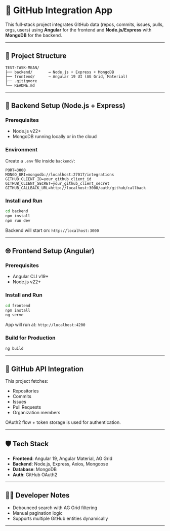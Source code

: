 # 🧩 GitHub Integration App

This full-stack project integrates GitHub data (repos, commits, issues, pulls, orgs, users) using **Angular** for the frontend and **Node.js/Express** with **MongoDB** for the backend.

---

## 📁 Project Structure

```
TEST-TASK-MEAN/
├── backend/       → Node.js + Express + MongoDB
├── frontend/      → Angular 19 UI (AG Grid, Material)
├── .gitignore
└── README.md
```

---

## 🚀 Backend Setup (Node.js + Express)

### Prerequisites
- Node.js v22+
- MongoDB running locally or in the cloud

### Environment
Create a `.env` file inside `backend/`:

```env
PORT=3000
MONGO_URI=mongodb://localhost:27017/integrations
GITHUB_CLIENT_ID=your_github_client_id
GITHUB_CLIENT_SECRET=your_github_client_secret
GITHUB_CALLBACK_URL=http://localhost:3000/auth/github/callback

```

### Install and Run

```bash
cd backend
npm install
npm run dev
```

Backend will start on: `http://localhost:3000`

---

## 🌐 Frontend Setup (Angular)

### Prerequisites
- Angular CLI v19+
- Node.js v22+

### Install and Run

```bash
cd frontend
npm install
ng serve
```

App will run at: `http://localhost:4200`

### Build for Production

```bash
ng build
```

---

## 🔗 GitHub API Integration

This project fetches:
- Repositories
- Commits
- Issues
- Pull Requests
- Organization members

OAuth2 flow + token storage is used for authentication.

---

## 🛡️ Tech Stack

- **Frontend**: Angular 19, Angular Material, AG Grid
- **Backend**: Node.js, Express, Axios, Mongoose
- **Database**: MongoDB
- **Auth**: GitHub OAuth2

---

## 👨‍💻 Developer Notes

- Debounced search with AG Grid filtering
- Manual pagination logic
- Supports multiple GitHub entities dynamically

---
